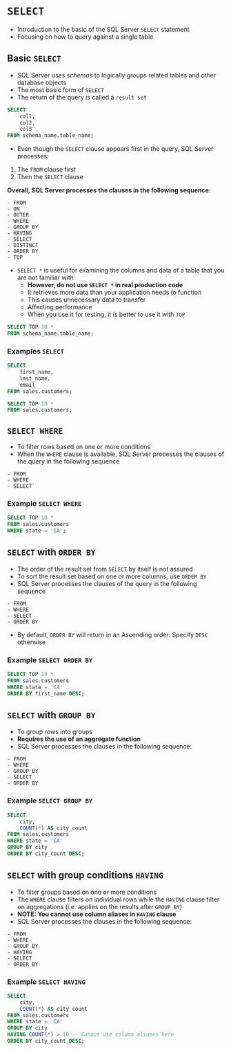 # `SELECT`

- Introduction to the basic of the SQL Server `SELECT` statement
- Focusing on how to query against a single table

## Basic `SELECT`

- SQL Server uses *schemas* to logically groups related tables and other database objects
- The most basic form of `SELECT`
- The return of the query is called a `result set`

```sql
SELECT 
    col1, 
    col2, 
    col3
FROM schema_name.table_name;
```

- Even though the `SELECT` clause appears first in the query, SQL Server processes:

1. The `FROM` clause first
1. Then the `SELECT` clause 

**Overall, SQL Server processes the clauses in the following sequence:**

```
- FROM
- ON
- OUTER
- WHERE
- GROUP BY
- HAVING
- SELECT
- DISTINCT
- ORDER BY
- TOP
```

- `SELECT *` is useful for examining the columns and data of a table that you are not familiar with
  - **However, do not use `SELECT *` in real production code**
  - It retrieves more data than your application needs to function
  - This causes unnecessary data to transfer
  - Affecting performance
  - When you use it for testing, it is better to use it with `TOP`

```sql
SELECT TOP 10 *
FROM schema_name.table_name;
```

### Examples `SELECT`

```sql
SELECT 
    first_name, 
    last_name, 
    email
FROM sales.customers;
```

```sql
SELECT TOP 10 *
FROM sales.customers;
```

## `SELECT WHERE`

- To filter rows based on one or more conditions
- When the `WHERE` clause is available, SQL Server processes the clauses of the query in the following sequence

```
- FROM
- WHERE
- SELECT`
```

### Example `SELECT WHERE`

```sql
SELECT TOP 10 *
FROM sales.customers
WHERE state = 'CA';
```

## `SELECT` with `ORDER BY`

- The order of the result set from `SELECT` by itself is not assured
- To sort the result set based on one or more columns, use `ORDER BY`
- SQL Server processes the clauses of the query in the following sequence

```
- FROM
- WHERE
- SELECT
- ORDER BY
```

- By default, `ORDER BY` will return in an Ascending order: Specify `DESC` otherwise

### Example `SELECT ORDER BY`

```sql
SELECT TOP 10 *
FROM sales.customers
WHERE state = 'CA'
ORDER BY first_name DESC;
```

## `SELECT` with `GROUP BY`

- To group rows into groups
- **Requires the use of an aggregate function**
- SQL Server processes the clauses in the following sequence: 

```
- FROM
- WHERE
- GROUP BY
- SELECT
- ORDER BY
```

### Example `SELECT GROUP BY`

```sql
SELECT 
    city, 
    COUNT(*) AS city_count
FROM sales.customers
WHERE state = 'CA'
GROUP BY city
ORDER BY city_count DESC;
```

## `SELECT` with group conditions `HAVING`

- To filter groups based on one or more conditions
- The `WHERE` clause filters on individual rows while the `HAVING` clause filter on aggregations (i.e. applies on the results after `GROUP BY`)
- **NOTE: You cannot use column aliases in `HAVING` clause**
- SQL Server processes the clauses in the following sequence: 

```
- FROM
- WHERE
- GROUP BY
- HAVING
- SELECT
- ORDER BY
```

### Example `SELECT HAVING`

```sql
SELECT 
    city, 
    COUNT(*) AS city_count
FROM sales.customers
WHERE state = 'CA'
GROUP BY city
HAVING COUNT(*) > 10 -- Cannot use column aliases here
ORDER BY city_count DESC;
```

